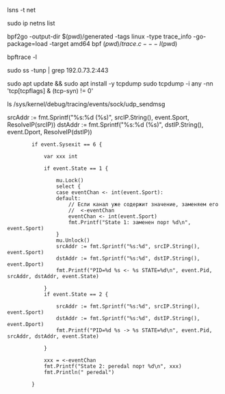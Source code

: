 lsns -t net


sudo ip netns list


bpf2go -output-dir $(pwd)/generated -tags linux -type trace_info -go-package=load -target amd64 bpf $(pwd)/trace.c -- -I$(pwd)

bpftrace -l

sudo ss -tunp | grep 192.0.73.2:443


sudo apt update && sudo apt install -y tcpdump
sudo tcpdump -i any -nn 'tcp[tcpflags] & (tcp-syn) != 0'

ls /sys/kernel/debug/tracing/events/sock/udp_sendmsg


srcAddr := fmt.Sprintf("%s:%d (%s)", srcIP.String(), event.Sport, ResolveIP(srcIP))
dstAddr := fmt.Sprintf("%s:%d (%s)", dstIP.String(), event.Dport, ResolveIP(dstIP))


			if event.Sysexit == 6 {

				var xxx int

				if event.State == 1 {

					mu.Lock()
					select {
					case eventChan <- int(event.Sport):
					default:
						// Если канал уже содержит значение, заменяем его
						//	<-eventChan
						eventChan <- int(event.Sport)
						fmt.Printf("State 1: заменен порт %d\n", event.Sport)
					}
					mu.Unlock()
					srcAddr := fmt.Sprintf("%s:%d", srcIP.String(), event.Sport)
					dstAddr := fmt.Sprintf("%s:%d", dstIP.String(), event.Dport)
					fmt.Printf("PID=%d %s <- %s STATE=%d\n", event.Pid, srcAddr, dstAddr, event.State)

				}
				if event.State == 2 {

					srcAddr := fmt.Sprintf("%s:%d", srcIP.String(), event.Sport)
					dstAddr := fmt.Sprintf("%s:%d", dstIP.String(), event.Dport)
					fmt.Printf("PID=%d %s -> %s STATE=%d\n", event.Pid, srcAddr, dstAddr, event.State)

				}

				xxx = <-eventChan
				fmt.Printf("State 2: peredal порт %d\n", xxx)
				fmt.Println(" peredal")

			}



